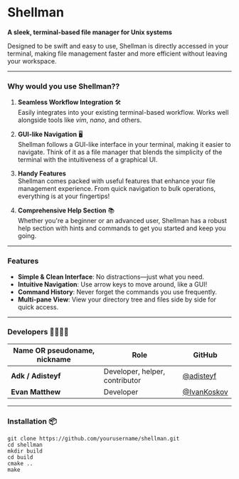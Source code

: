 # Shellman

**A sleek, terminal-based file manager for Unix systems** 

Designed to be swift and easy to use, Shellman is directly accessed in your terminal, making file management faster and more efficient without leaving your workspace.

---

### Why would you use Shellman??

1. **Seamless Workflow Integration** 🛠️  
   Easily integrates into your existing terminal-based workflow. Works well alongside tools like *vim*, *nano*, and others.

2. **GUI-like Navigation** 🖥️  
   Shellman follows a GUI-like interface in your terminal, making it easier to navigate. Think of it as a file manager that blends the simplicity of the terminal with the intuitiveness of a graphical UI.

3. **Handy Features**  
   Shellman comes packed with useful features that enhance your file management experience. From quick navigation to bulk operations, everything is at your fingertips!

4. **Comprehensive Help Section** 📚  
   Whether you're a beginner or an advanced user, Shellman has a robust help section with hints and commands to get you started and keep you going.

---

### Features 

- **Simple & Clean Interface**: No distractions—just what you need.
- **Intuitive Navigation**: Use arrow keys to move around, like a GUI!
- **Command History**: Never forget the commands you use frequently.
- **Multi-pane View**: View your directory tree and files side by side for quick access.

---

### Developers 👨‍💻👩‍💻

| **Name OR pseudoname, nickname**            | **Role**                | **GitHub**                                       |
|---------------------|-------------------------|-------------------------------------------------|
| **Adk / Adisteyf**      | Developer, helper, contributor         | [@adisteyf](https://github.com/adisteyf)     |
| **Evan Matthew**    |  Developer          | [@IvanKoskov](https://github.com/IvanKoskov) |


---

### Installation 📦

```shell
git clone https://github.com/yourusername/shellman.git
cd shellman
mkdir build
cd build
cmake ..
make
